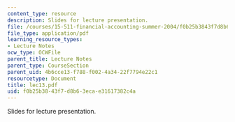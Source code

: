 ```yaml
---
content_type: resource
description: Slides for lecture presentation.
file: /courses/15-511-financial-accounting-summer-2004/f0b25b3843f7d8b63ecae31617382c4a_lec13.pdf
file_type: application/pdf
learning_resource_types:
- Lecture Notes
ocw_type: OCWFile
parent_title: Lecture Notes
parent_type: CourseSection
parent_uid: 4b6cce13-f788-f002-4a34-22f7794e22c1
resourcetype: Document
title: lec13.pdf
uid: f0b25b38-43f7-d8b6-3eca-e31617382c4a
---
```

Slides for lecture presentation.

